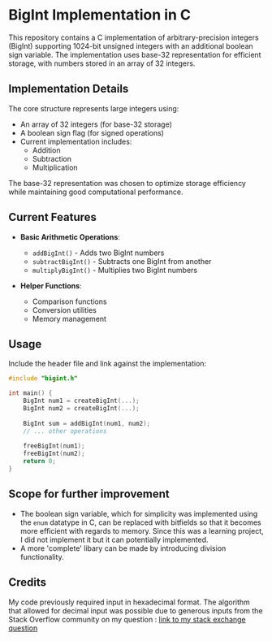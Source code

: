 # BigInt Implementation in C

This repository contains a C implementation of arbitrary-precision integers (BigInt) supporting 1024-bit unsigned integers with an additional boolean sign variable. The implementation uses base-32 representation for efficient storage, with numbers stored in an array of 32 integers.

## Implementation Details

The core structure represents large integers using:
- An array of 32 integers (for base-32 storage)
- A boolean sign flag (for signed operations)
- Current implementation includes:
  - Addition
  - Subtraction 
  - Multiplication

The base-32 representation was chosen to optimize storage efficiency while maintaining good computational performance.

## Current Features

- **Basic Arithmetic Operations**:
  - `addBigInt()` - Adds two BigInt numbers
  - `subtractBigInt()` - Subtracts one BigInt from another  
  - `multiplyBigInt()` - Multiplies two BigInt numbers

- **Helper Functions**:
  - Comparison functions
  - Conversion utilities
  - Memory management

## Usage

Include the header file and link against the implementation:

```c
#include "bigint.h"

int main() {
    BigInt num1 = createBigInt(...);
    BigInt num2 = createBigInt(...);
    
    BigInt sum = addBigInt(num1, num2);
    // ... other operations
    
    freeBigInt(num1);
    freeBigInt(num2);
    return 0;
}
```
## Scope for further improvement
- The boolean sign variable, which for simplicity was implemented using the `enum` datatype in C, can be replaced with bitfields so that it becomes more efficient with regards to memory. Since this was a learning project, I did not implement it but it can potentially implemented.
- A more 'complete' libary can be made by introducing division functionality.

## Credits
My code previously required input in hexadecimal format. The algorithm that allowed for decimal input was possible due to generous inputs from the Stack Overflow community on my question : [link to my stack exchange question](https://stackoverflow.com/q/79372582)
